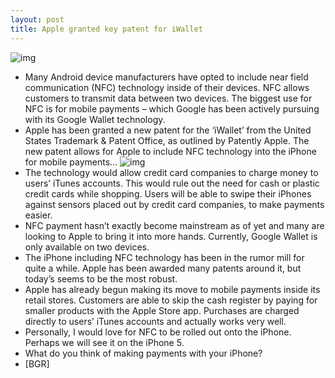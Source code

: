 ```yaml
---
layout: post
title: Apple granted key patent for iWallet
---
```

![img](http://media.idownloadblog.com/wp-content/uploads/2011/12/NFC-iPhone.jpeg)
* Many Android device manufacturers have opted to include near field communication (NFC) technology inside of their devices. NFC allows customers to transmit data between two devices. The biggest use for NFC is for mobile payments – which Google has been actively pursuing with its Google Wallet technology.
* Apple has been granted a new patent for the ‘iWallet’ from the United States Trademark & Patent Office, as outlined by Patently Apple. The new patent allows for Apple to include NFC technology into the iPhone for mobile payments…
![img](http://media.idownloadblog.com/wp-content/uploads/2012/03/nfc-patent.jpg)
* The technology would allow credit card companies to charge money to users’ iTunes accounts. This would rule out the need for cash or plastic credit cards while shopping. Users will be able to swipe their iPhones against sensors placed out by credit card companies, to make payments easier.
* NFC payment hasn’t exactly become mainstream as of yet and many are looking to Apple to bring it into more hands. Currently, Google Wallet is only available on two devices.
* The iPhone including NFC technology has been in the rumor mill for quite a while. Apple has been awarded many patents around it, but today’s seems to be the most robust.
* Apple has already begun making its move to mobile payments inside its retail stores. Customers are able to skip the cash register by paying for smaller products with the Apple Store app. Purchases are charged directly to users’ iTunes accounts and actually works very well.
* Personally, I would love for NFC to be rolled out onto the iPhone. Perhaps we will see it on the iPhone 5.
* What do you think of making payments with your iPhone?
* [BGR]


